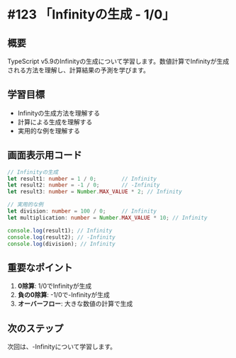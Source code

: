 # #123 「Infinityの生成 - 1/0」

## 概要
TypeScript v5.9のInfinityの生成について学習します。数値計算でInfinityが生成される方法を理解し、計算結果の予測を学びます。

## 学習目標
- Infinityの生成方法を理解する
- 計算による生成を理解する
- 実用的な例を理解する

## 画面表示用コード

```typescript
// Infinityの生成
let result1: number = 1 / 0;        // Infinity
let result2: number = -1 / 0;       // -Infinity
let result3: number = Number.MAX_VALUE * 2; // Infinity

// 実用的な例
let division: number = 100 / 0;     // Infinity
let multiplication: number = Number.MAX_VALUE * 10; // Infinity

console.log(result1); // Infinity
console.log(result2); // -Infinity
console.log(division); // Infinity
```

## 重要なポイント
1. **0除算**: 1/0でInfinityが生成
2. **負の0除算**: -1/0で-Infinityが生成
3. **オーバーフロー**: 大きな数値の計算で生成

## 次のステップ
次回は、-Infinityについて学習します。